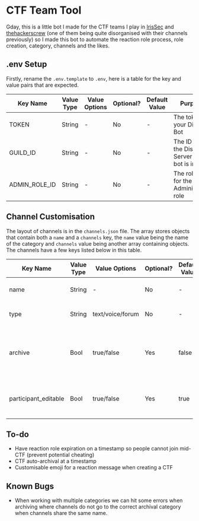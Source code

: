 # CTF Team Tool
Gday, this is a little bot I made for the CTF teams I play in [IrisSec](https://irissec.xyz/) and [thehackerscrew](https://www.thehackerscrew.team/) (one of them being quite disorganised with their channels previously) so I made this bot to automate the reaction role process, role creation, category, channels and the likes.

## .env Setup
Firstly, rename the `.env.template` to `.env`, here is a table for the key and value pairs that are expected.

| Key Name      | Value Type | Value Options | Optional? | Default Value | Purpose                                      |
|---------------|------------|---------------|-----------|---------------|----------------------------------------------|
| TOKEN         | String     | -             | No        | -             | The token for your Discord Bot               |
| GUILD_ID      | String     | -             | No        | -             | The ID for the Discord Server your bot is in |
| ADMIN_ROLE_ID | String     | -             | No        | -             | The role ID for the Administrator role       |

## Channel Customisation
The layout of channels is in the `channels.json` file. The array stores objects that contain both a `name` and a `channels` key, the `name` value being the name of the category and `channels` value being another array containing objects. The channels have a few keys listed below in this table.

| Key Name             | Value Type | Value Options    | Optional? | Default Value | Purpose                                                       |
|----------------------|------------|------------------|-----------|---------------|---------------------------------------------------------------|
| name                 | String     | -                | No        | -             | The name of the channel                                       |
| type                 | String     | text/voice/forum | No        | -             | The type of channel it creates                                |
| archive              | Bool       | true/false       | Yes       | false         | If the channel is archived when running the `archive` command |
| participant_editable | Bool       | true/false       | Yes       | true          | If the channel should be editable by participants             |

## To-do
- Have reaction role expiration on a timestamp so people cannot join mid-CTF (prevent potential cheating)
- CTF auto-archival at a timestamp
- Customisable emoji for a reaction message when creating a CTF

## Known Bugs
- When working with multiple categories we can hit some errors when archiving where channels do not go to the correct archival category when channels share the same name.
